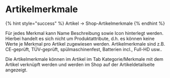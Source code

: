 # Artikelmerkmale

{% hint style="success" %}
Artikel → Shop-Artikelmerkmale
{% endhint %}

Für jedes Merkmal kann Name Beschreibung sowie Icon hinterlegt werden. Hierbei handelt es sich nicht um Produktattribute, d.h. es können keine Werte je Merkmal pro Artikel zugewiesen werden. Artikelmerkmale sind z.B. CE-geprüft, TÜV-geprüft, spülmaschinenfest, Batterien incl., Full-HD usw..

Die Artikelmerkmale können im Artikel im Tab Kategorie/Merkmale mit dem Artikel verknüpft werden und werden im Shop auf der Artikeldetailseite angezeigt.

